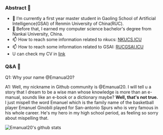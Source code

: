 ### Abstract 👋

<!--
**Emanual20/Emanual20** is a ✨ _special_ ✨ repository because its `README.md` (this file) appears on your GitHub profile.

Here are some ideas to get you started:

- 🔭 I’m currently working on ...
- 🌱 I’m currently learning ...
- 👯 I’m looking to collaborate on ...
- 🤔 I’m looking for help with ...
- 💬 Ask me about ...
- 📫 How to reach me: ...
- 😄 Pronouns: ...
- ⚡ Fun fact: ...
  -->

- 🔭 I’m currently a first year master student in Gaoling School of Artificial Intelligence(GSAI) of Renmin University of China(RUC).
- 🔭 Before that, I earned my computer science bachelor's degree from Nankai University, China.
- 📫 How to reach some information related to nkucs: [NKUCS.ICU](https://nkucs.icu)
- 📫 How to reach some information related to GSAI: [RUCGSAI.ICU](http://rucgsai.icu/)
- U can check my CV in [link](https://github.com/Emanual20/Emanual20/blob/main/CV.pdf)

### Q&A 👋

Q1: Why your name @Emanual20?

A1: Well, my nickname in Github community is @Emanual20. I will tell u a story that I dream to be a wise man whose knowledge is more than an e-manual, sounds like an e-book or a dictionary maybe? **Well, that's not true.** I just mispell the word Emanuel which is the family name of the basketball player Emanuel Ginobili played for San-antonio Spurs who is very famous in his whole career. He's my hero in my high school period, as feeling so sorry about mispelling that.

![Emanual20's github stats](https://github-readme-stats.vercel.app/api?username=Emanual20&theme=radical&hide=prs) 
